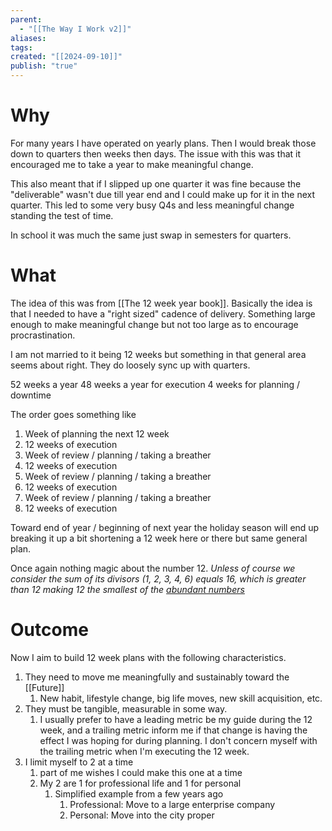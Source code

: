 ```yaml
---
parent:
  - "[[The Way I Work v2]]"
aliases: 
tags: 
created: "[[2024-09-10]]"
publish: "true"
---
```

# Why
For many years I have operated on yearly plans. Then I would break those down to quarters then weeks then days. The issue with this was that it encouraged me to take a year to make meaningful change.

This also meant that if I slipped up one quarter it was fine because the "deliverable" wasn't due till year end and I could make up for it in the next quarter. This led to some very busy Q4s and less meaningful change standing the test of time.

In school it was much the same just swap in semesters for quarters.

# What
The idea of this was from [[The 12 week year book]]. Basically the idea is that I needed to have a "right sized" cadence of delivery. Something large enough to make meaningful change but not too large as to encourage procrastination. 

I am not married to it being 12 weeks but something in that general area seems about right. They do loosely sync up with quarters.

52 weeks a year
48 weeks a year for execution
4 weeks for planning / downtime

The order goes something like
1. Week of planning the next 12 week
2. 12 weeks of execution
3. Week of review / planning / taking a breather
4. 12 weeks of execution
5. Week of review / planning / taking a breather
6. 12 weeks of execution
7. Week of review / planning / taking a breather
8. 12 weeks of execution

Toward end of year / beginning of next year the holiday season will end up breaking it up a bit shortening a 12 week here or there but same general plan. 

Once again nothing magic about the number 12. *Unless of course we consider the sum of its divisors (1, 2, 3, 4, 6) equals 16, which is greater than 12 making 12 the smallest of the [abundant numbers](https://en.wikipedia.org/wiki/Abundant_number)*

# Outcome
Now I aim to build 12 week plans with the following characteristics.

1. They need to move me meaningfully and sustainably toward the [[Future]]
	1. New habit, lifestyle change, big life moves, new skill acquisition, etc.
2. They must be tangible, measurable in some way. 
	1. I usually prefer to have a leading metric be my guide during the 12 week, and a trailing metric inform me if that change is having the effect I was hoping for during planning. I don't concern myself with the trailing metric when I'm executing the 12 week.
3. I limit myself to 2 at a time
	1. part of me wishes I could make this one at a time
	2. My 2 are 1 for professional life and 1 for personal
		1. Simplified example from a few years ago
			1. Professional: Move to a large enterprise company 
			2. Personal: Move into the city proper
